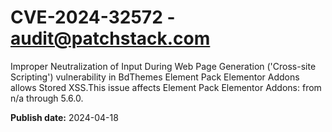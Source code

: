 # CVE-2024-32572 - audit@patchstack.com

Improper Neutralization of Input During Web Page Generation ('Cross-site Scripting') vulnerability in BdThemes Element Pack Elementor Addons allows Stored XSS.This issue affects Element Pack Elementor Addons: from n/a through 5.6.0.



**Publish date:** 2024-04-18
